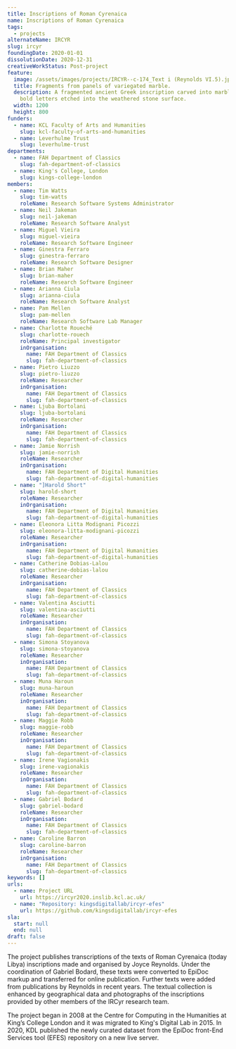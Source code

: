 ```yaml
---
title: Inscriptions of Roman Cyrenaica
name: Inscriptions of Roman Cyrenaica
tags:
  - projects
alternateName: IRCYR
slug: ircyr
foundingDate: 2020-01-01
dissolutionDate: 2020-12-31
creativeWorkStatus: Post-project
feature:
  image: /assets/images/projects/IRCYR--c-174_Text i (Reynolds VI.5).jpg
  title: Fragments from panels of variegated marble.
  description: A fragmented ancient Greek inscription carved into marble, with
    bold letters etched into the weathered stone surface.
  width: 1200
  height: 800
funders:
  - name: KCL Faculty of Arts and Humanities
    slug: kcl-faculty-of-arts-and-humanities
  - name: Leverhulme Trust
    slug: leverhulme-trust
departments:
  - name: FAH Department of Classics
    slug: fah-department-of-classics
  - name: King's College, London
    slug: kings-college-london
members:
  - name: Tim Watts
    slug: tim-watts
    roleName: Research Software Systems Administrator
  - name: Neil Jakeman
    slug: neil-jakeman
    roleName: Research Software Analyst
  - name: Miguel Vieira
    slug: miguel-vieira
    roleName: Research Software Engineer
  - name: Ginestra Ferraro
    slug: ginestra-ferraro
    roleName: Research Software Designer
  - name: Brian Maher
    slug: brian-maher
    roleName: Research Software Engineer
  - name: Arianna Ciula
    slug: arianna-ciula
    roleName: Research Software Analyst
  - name: Pam Mellen
    slug: pam-mellen
    roleName: Research Software Lab Manager
  - name: Charlotte Roueché
    slug: charlotte-rouech
    roleName: Principal investigator
    inOrganisation:
      name: FAH Department of Classics
      slug: fah-department-of-classics
  - name: Pietro Liuzzo
    slug: pietro-liuzzo
    roleName: Researcher
    inOrganisation:
      name: FAH Department of Classics
      slug: fah-department-of-classics
  - name: Ljuba Bortolani
    slug: ljuba-bortolani
    roleName: Researcher
    inOrganisation:
      name: FAH Department of Classics
      slug: fah-department-of-classics
  - name: Jamie Norrish
    slug: jamie-norrish
    roleName: Researcher
    inOrganisation:
      name: FAH Department of Digital Humanities
      slug: fah-department-of-digital-humanities
  - name: "]Harold Short"
    slug: harold-short
    roleName: Researcher
    inOrganisation:
      name: FAH Department of Digital Humanities
      slug: fah-department-of-digital-humanities
  - name: Eleonora Litta Modignani Picozzi
    slug: eleonora-litta-modignani-picozzi
    roleName: Researcher
    inOrganisation:
      name: FAH Department of Digital Humanities
      slug: fah-department-of-digital-humanities
  - name: Catherine Dobias-Lalou
    slug: catherine-dobias-lalou
    roleName: Researcher
    inOrganisation:
      name: FAH Department of Classics
      slug: fah-department-of-classics
  - name: Valentina Asciutti
    slug: valentina-asciutti
    roleName: Researcher
    inOrganisation:
      name: FAH Department of Classics
      slug: fah-department-of-classics
  - name: Simona Stoyanova
    slug: simona-stoyanova
    roleName: Researcher
    inOrganisation:
      name: FAH Department of Classics
      slug: fah-department-of-classics
  - name: Muna Haroun
    slug: muna-haroun
    roleName: Researcher
    inOrganisation:
      name: FAH Department of Classics
      slug: fah-department-of-classics
  - name: Maggie Robb
    slug: maggie-robb
    roleName: Researcher
    inOrganisation:
      name: FAH Department of Classics
      slug: fah-department-of-classics
  - name: Irene Vagionakis
    slug: irene-vagionakis
    roleName: Researcher
    inOrganisation:
      name: FAH Department of Classics
      slug: fah-department-of-classics
  - name: Gabriel Bodard
    slug: gabriel-bodard
    roleName: Researcher
    inOrganisation:
      name: FAH Department of Classics
      slug: fah-department-of-classics
  - name: Caroline Barron
    slug: caroline-barron
    roleName: Researcher
    inOrganisation:
      name: FAH Department of Classics
      slug: fah-department-of-classics
keywords: []
urls:
  - name: Project URL
    url: https://ircyr2020.inslib.kcl.ac.uk/
  - name: "Repository: kingsdigitallab/ircyr-efes"
    url: https://github.com/kingsdigitallab/ircyr-efes
sla:
  start: null
  end: null
draft: false
---
```


The project publishes transcriptions of the texts of Roman Cyrenaica (today Libya) inscriptions made and organised by Joyce Reynolds. Under the coordination of Gabriel Bodard, these texts were converted to EpiDoc markup and transferred for online publication. Further texts were added from publications by Reynolds in recent years. The textual collection is enhanced by geographical data and photographs of the inscriptions provided by other members of the IRCyr research team.

The project began in 2008 at the Centre for Computing in the Humanities at King’s College London and it was migrated to King's Digital Lab in 2015. In 2020, KDL published the newly curated dataset from the EpiDoc front-End Services tool (EFES) repository on a new live server.

